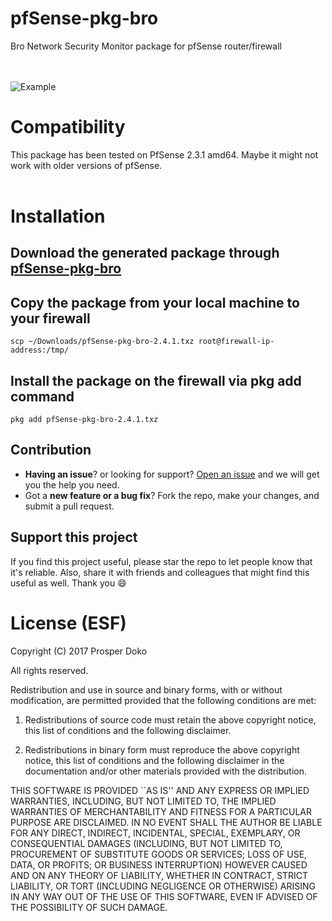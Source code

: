 # pfSense-pkg-bro

Bro Network Security Monitor package for pfSense router/firewall

<br><br>
![Example](https://user-images.githubusercontent.com/20781471/29499167-c581b802-8602-11e7-89dd-db6be4afc797.gif?raw=true)


# Compatibility
This package has been tested on PfSense 2.3.1 amd64. Maybe it might not work with older versions of pfSense.
<br><br>

# Installation

## Download the generated package through [pfSense-pkg-bro](https://github.com/shadonet/pfSense-pkg-bro/files/1248279/pfSense-pkg-bro-2.4.1.zip)

## Copy the package from your local machine to your firewall

```shell
scp ~/Downloads/pfSense-pkg-bro-2.4.1.txz root@firewall-ip-address:/tmp/
```
## Install the package on the firewall via pkg add command
```shell
pkg add pfSense-pkg-bro-2.4.1.txz
```
## Contribution
- **Having an issue**? or looking for support? [Open an issue](https://github.com/shadonet/pfSense-pkg-bro/issues/new) and we will get you the help you need.
- Got a **new feature or a bug fix**? Fork the repo, make your changes, and submit a pull request.

## Support this project
If you find this project useful, please star the repo to let people know that it's reliable. Also, share it with friends and colleagues that might find this useful as well. Thank you :smile:

# License (ESF)

Copyright (C) 2017 Prosper Doko

All rights reserved.

Redistribution and use in source and binary forms, with or without
modification, are permitted provided that the following conditions are met:

1. Redistributions of source code must retain the above copyright notice,
   this list of conditions and the following disclaimer.

2. Redistributions in binary form must reproduce the above copyright
   notice, this list of conditions and the following disclaimer in the
   documentation and/or other materials provided with the distribution.

THIS SOFTWARE IS PROVIDED ``AS IS'' AND ANY EXPRESS OR IMPLIED WARRANTIES,
INCLUDING, BUT NOT LIMITED TO, THE IMPLIED WARRANTIES OF MERCHANTABILITY
AND FITNESS FOR A PARTICULAR PURPOSE ARE DISCLAIMED. IN NO EVENT SHALL THE
AUTHOR BE LIABLE FOR ANY DIRECT, INDIRECT, INCIDENTAL, SPECIAL, EXEMPLARY,
OR CONSEQUENTIAL DAMAGES (INCLUDING, BUT NOT LIMITED TO, PROCUREMENT OF
SUBSTITUTE GOODS OR SERVICES; LOSS OF USE, DATA, OR PROFITS; OR BUSINESS
INTERRUPTION) HOWEVER CAUSED AND ON ANY THEORY OF LIABILITY, WHETHER IN
CONTRACT, STRICT LIABILITY, OR TORT (INCLUDING NEGLIGENCE OR OTHERWISE)
ARISING IN ANY WAY OUT OF THE USE OF THIS SOFTWARE, EVEN IF ADVISED OF THE
POSSIBILITY OF SUCH DAMAGE.
